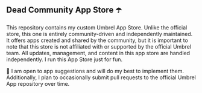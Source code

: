 ## Dead Community App Store ☂️

This repository contains my custom Umbrel App Store. Unlike the official store, this one is entirely community-driven
and independently maintained. It offers apps created and shared by the community, but it is important to note that this
store is not affiliated with or supported by the official Umbrel team. All updates, management, and content in this app
store are handled independently. I run this App Store just for fun.

🔀 I am open to app suggestions and will do my best to implement them. Additionally, I plan to occasionally submit pull
requests to the official Umbrel App repository over time.